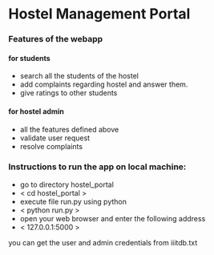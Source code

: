 # Hostel Management Portal
### Features of the webapp
#### for students
- search all the students of the hostel
- add complaints regarding hostel and answer them.
- give ratings to other students
#### for hostel admin
- all the features defined above
- validate user request
- resolve complaints

### Instructions to run the app on local machine:

- go to directory hostel_portal<br/>
- < cd hostel_portal ><br/>
- execute file run.py using python<br/>
- < python run.py ><br/>
- open your web browser and enter the following address<br/>
- < 127.0.0.1:5000 ><br/>

you can get the user and admin credentials from iiitdb.txt


